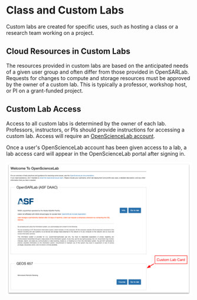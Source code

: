 # Class and Custom Labs

Custom labs are created for specific uses, such as hosting a class or a research team working on a project.

## Cloud Resources in Custom Labs

The resources provided in custom labs are based on the anticipated needs of a given user group and often differ from those provided in OpenSARLab. Requests for changes to compute and storage resources must be approved by the owner of a custom lab. This is typically a professor, workshop host, or PI on a grant-funded project.

## Custom Lab Access

Access to all custom labs is determined by the owner of each lab. Professors, instructors, or PIs should provide instructions for accessing a custom lab. Access will require an [OpenScienceLab account](opensciencelab_accounts.md). 

Once a user's OpenScienceLab account has been given access to a lab, a lab access card will appear in the OpenScienceLab portal after signing in. 

![Screenshot of OpenScienceLab with custom lab card](../assets/opensciencelab_custom_lab.png)
